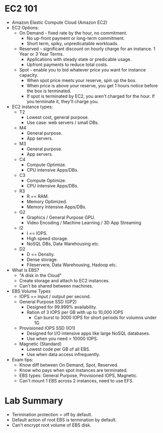 # EC2 101

* Amazon Elastic Compute Cloud (Amazon EC2)
* EC2 Options:
  * On Demand - fixed rate by the hour, no commitment.
    * No up-front payment or long-term commitment.
    * Short term, spiky, unpredicatable workloads.
  * Reserved - significant discount on hourly charge for an instance. 1 Year or 3 Year Terms.
    * Applications with steady state or predicable usage.
    * Upfront payments to reduce total costs.
  * Spot - enable you to bid whatever price you want for instance capacity.
    * When spot price meets your reserve, spin up the box.
    * When price is above your reserve, you get 1 hours notice before the box is terminated.
    * If spot is terminated by EC2, you aren't charged for the hour. If you terminate it, they'll charge you.
* EC2 instance types:
  * T2
    * Lowest cost, general purpose.
    * Use case: web servers / small DBs.
  * M4
    * General purpose.
    * App servers.
  * M3
    * General purpose.
    * App servers.
  * C4
    * Compute Optimize.
    * CPU intensive Apps/DBs.
  * C3
    * Compute Optimize.
    * CPU intensive Apps/DBs.
  * R3
    * R == RAM.
    * Memory Optimized.
    * Memory Intensive Apps/DBs.
  * G2
    * Graphics / General Purpose GPU.
    * Video Encoding / Machine Learning / 3D App Streaming
  * I2
    * I == IOPS.
    * High speed storage.
    * NoSQL DBs, Data Warehousing etc.
  * D2
    * D == Density.
    * Dense storage.
    * Fileservere, Data Warehousing, Hadoop etc.
* What is EBS?
  * "A disk in the Cloud"
  * Create storage and attach to EC2 instances.
  * Can't be shared between machines.
* EBS Volume Types
  * IOPS == input / output per second.
  * General Purpose SSD (GP2)
    * Designed for 99.999% availability.
    * Ration of 3 IOPS per GB with up to 10,000 IOPS
      * Can burst to 3000 IOPS for short periods for volumns under 1G
  * Provisioned IOPS SSD (IO1)
    * Designed for I/O intensive apps like large NoSQL databases.
    * Use when you need > 10000 IOPS.
  * Magnetic (Standard)
    * Lowest code per GB of all EBS.
    * Use when data access infrequently.
* Exam tips:
  * Know diff between On Demand, Spot, Reserved.
  * Know who pays when spot instances are terminated.
  * EBS types: General Purpose, Provisioned IOPS, Magnetic.
  * Can't mount 1 EBS across 2 instances, need to use EFS.

# Lab Summary

* Termination protection = off by default.
* Default action of root EBS is termination by default.
* Can't encrypt root volume of EBS disk.
